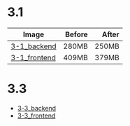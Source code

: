 # 3.1
|Image                                                       |Before|After|
|------------------------------------------------------------|-----:|----:|
|[3-1_backend](./3-1_3-3/backend-example-docker/Dockerfile)  |280MB |250MB|
|[3-1_frontend](./3-1_3-3/frontend-example-docker/Dockerfile)|409MB |379MB|

# 3.3
- [3-3_backend](./3-1_3-3/backend-example-docker/Dockerfile)
- [3-3_frontend](./3-1_3-3/frontend-example-docker/Dockerfile)
